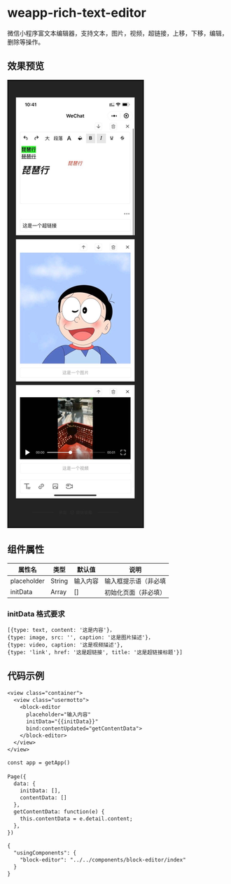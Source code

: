# weapp-rich-text-editor
微信小程序富文本编辑器，支持文本，图片，视频，超链接，上移，下移，编辑，删除等操作。

## 效果预览
![](https://github.com/IsabellaLiYue/weapp-rich-text-editor/raw/master/images/demo.png) 

## 组件属性
属性名 | 类型 | 默认值 | 说明
--- | --- | --- | ---
placeholder | String | 输入内容 | 输入框提示语（非必填
initData | Array | [] | 初始化页面（非必填）

### initData 格式要求
```
[{type: text, content: '这是内容'}，
{type: image, src: '', caption: '这是图片描述'}，
{type: video, caption: '这是视频描述'},
{type: 'link', href: '这是超链接', title: '这是超链接标题'}]
```


## 代码示例
```
<view class="container">
  <view class="usermotto">
    <block-editor 
      placeholder="输入内容"
      initData="{{initData}}"
      bind:contentUpdated="getContentData">
    </block-editor>
  </view>
</view>
```

```
const app = getApp()

Page({
  data: {
    initData: [],
    contentData: []
  },
  getContentData: function(e) {
    this.contentData = e.detail.content;
  },
})
```

```
{
  "usingComponents": {
    "block-editor": "../../components/block-editor/index"
  }
}
```
